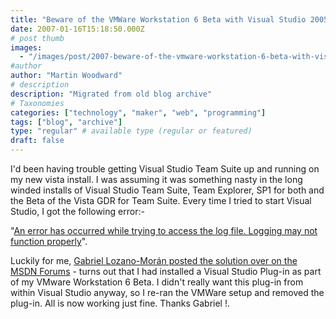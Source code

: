 ```yaml
---
title: "Beware of the VMWare Workstation 6 Beta with Visual Studio 2005 on Vista"
date: 2007-01-16T15:18:50.000Z
# post thumb
images:
  - "/images/post/2007-beware-of-the-vmware-workstation-6-beta-with-visual-studio-2005-on-vista.jpg"
#author
author: "Martin Woodward"
# description
description: "Migrated from old blog archive"
# Taxonomies
categories: ["technology", "maker", "web", "programming"]
tags: ["blog", "archive"]
type: "regular" # available type (regular or featured)
draft: false
---
```


I'd been having trouble getting Visual Studio Team Suite up and running on my new vista install. I was assuming it was something nasty in the long winded installs of Visual Studio Team Suite, Team Explorer, SP1 for both and the Beta of the Vista GDR for Team Suite. Every time I tried to start Visual Studio, I got the following error:-

"[An error has occurred while trying to access the log file. Logging may not function properly](http://forums.microsoft.com/MSDN/ShowPost.aspx?PostID=1114955&SiteID=1&mode=1)".

Luckily for me, [Gabriel Lozano-Morán posted the solution over on the MSDN Forums](http://forums.microsoft.com/MSDN/ShowPost.aspx?PostID=1114955&SiteID=1&mode=1) - turns out that I had installed a Visual Studio Plug-in as part of my VMware Workstation 6 Beta. I didn't really want this plug-in from within Visual Studio anyway, so I re-ran the VMWare setup and removed the plug-in. All is now working just fine. Thanks Gabriel !.
